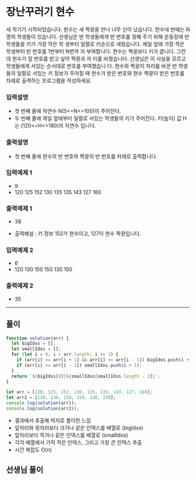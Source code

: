 # 장난꾸러기 현수

새 학기가 시작되었습니다. 현수는 새 짝꿍을 만나 너무 신이 났습니다.
현수네 반에는 N명의 학생들이 있습니다.
선생님은 반 학생들에게 반 번호를 정해 주기 위해 운동장에 반 학생들을 키가 가장 작은 학 생부터 일렬로 키순으로 세웠습니다. 제일 앞에 가장 작은 학생부터 반 번호를 1번부터 N번까 지 부여합니다. 현수는 짝꿍보다 키가 큽니다. 그런데 현수가 앞 번호를 받고 싶어 짝꿍과 자 리를 바꿨습니다. 선생님은 이 사실을 모르고 학생들에게 서있는 순서대로 번호를 부여했습니 다.
현수와 짝꿍이 자리를 바꾼 반 학생들의 일렬로 서있는 키 정보가 주어질 때 현수가 받은 번호와 현수 짝꿍이 받은 번호를 차례로 출력하는 프로그램을 작성하세요.

### 입력설명

- 첫 번째 줄에 자연수 N(5<=N<=100)이 주어진다.
- 두 번째 줄에 제일 앞에부터 일렬로 서있는 학생들의 키가 주어진다. 키(높이) 값 H는 (120<=H<=180)의 자연수 입니다.

### 출력설명

- 첫 번째 줄에 현수의 반 번호와 짝꿍의 반 번호를 차례로 출력합니다.

### 입력예제 1

- 9
- 120 125 152 130 135 135 143 127 160

### 출력예제 1 
- 38

- 출력해설 : 키 정보 152가 현수이고, 127이 현수 짝꿍입니다.

### 입력예제 2

- 6
- 120 130 150 150 130 150

### 출력예제 2 
- 35

---

## 풀이

```js
function solution(arr) {
  let bigIdxs = [];
  let smallIdxs = [];
  for (let i = 0; i < arr.length; i += 1) {
    if (arr[i] >= arr[i + 1] && arr[i] >= arr[i - 1]) bigIdxs.push(i + 1);
    if (arr[i] <= arr[i - 1]) smallIdxs.push(i + 1);
  }
  return `${bigIdxs[0]}${smallIdxs[smallIdxs.length - 1]}`;
}

let arr = [120, 125, 152, 130, 135, 135, 143, 127, 160];
let arr2 = [120, 130, 150, 150, 130, 150];
console.log(solution(arr));
console.log(solution(arr2));
```

- 결과에서 추출해 억지로 풀이한 느낌
- 앞자리와 뒷자리보다 크거나 같은 인덱스를 배열로 (bigIdxs)
- 앞자리보다 작거나 같은 인덱스를 배열로 (smallIdxs)
- 각각 배열에서 가작 작은 인덱스, 그리고 가장 큰 인덱스 추출
- 시간 복잡도 O(n)

## 선생님 풀이

```js
```
